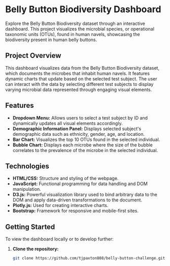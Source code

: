 # Belly Button Biodiversity Dashboard

Explore the Belly Button Biodiversity dataset through an interactive dashboard. This project visualizes the microbial species, or operational taxonomic units (OTUs), found in human navels, showcasing the biodiversity present in human belly buttons.

## Project Overview

This dashboard visualizes data from the Belly Button Biodiversity dataset, which documents the microbes that inhabit human navels. It features dynamic charts that update based on the selected test subject. The user can interact with the data by selecting different test subjects to display varying microbial data represented through engaging visual elements.

## Features

- **Dropdown Menu:** Allows users to select a test subject by ID and dynamically updates all visual elements accordingly.
- **Demographic Information Panel:** Displays selected subject's demographic data such as ethnicity, gender, age, and location.
- **Bar Chart:** Visualizes the top 10 OTUs found in the selected individual.
- **Bubble Chart:** Displays each microbe where the size of the bubble correlates to the prevalence of the microbe in the selected individual.

## Technologies

- **HTML/CSS:** Structure and styling of the webpage.
- **JavaScript:** Functional programming for data handling and DOM manipulation.
- **D3.js:** Powerful visualization library used to bind arbitrary data to the DOM and apply data-driven transformations to the document.
- **Plotly.js:** Used for creating interactive charts.
- **Bootstrap:** Framework for responsive and mobile-first sites.

## Getting Started

To view the dashboard locally or to develop further:

1. **Clone the repository:**
   ```bash
   git clone https://github.com/tjpaxton808/belly-button-challenge.git
